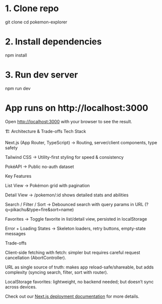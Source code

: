 # 1. Clone repo
git clone <your-repo-url>
cd pokemon-explorer

# 2. Install dependencies
npm install

# 3. Run dev server
npm run dev

# App runs on http://localhost:3000

Open [http://localhost:3000](http://localhost:3000) with your browser to see the result.



🏗️ Architecture & Trade-offs
Tech Stack

  Next.js (App Router, TypeScript) → Routing, server/client components, type safety

  Tailwind CSS → Utility-first styling for speed & consistency

  PokéAPI → Public no-auth dataset

Key Features

  List View → Pokémon grid with pagination

  Detail View → /pokemon/:id shows detailed stats and abilities

  Search / Filter / Sort → Debounced search with query params in URL (?q=pikachu&type=fire&sort=name)

  Favorites → Toggle favorite in list/detail view, persisted in localStorage

  Error + Loading States → Skeleton loaders, retry buttons, empty-state messages

Trade-offs

  Client-side fetching with fetch: simpler but requires careful request cancellation (AbortController).

  URL as single source of truth: makes app reload-safe/shareable, but adds complexity (syncing search, filter, sort with router).

  LocalStorage favorites: lightweight, no backend needed; but doesn’t sync across devices.


Check out our [Next.js deployment documentation](https://nextjs.org/docs/app/building-your-application/deploying) for more details.
